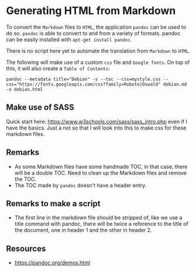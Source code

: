 # Generating HTML from Markdown

To convert the `Markdown` files to `HTML`, the application `pandoc` can be used to do so. `pandoc` is able to convert to and from a variety of formats. pandoc can be easily installed with `apt-get install pandoc`.

There is no script here yet to automate the translation from `Markdown` to `HTML`.

The following will make use of a custom `css` file and `Google fonts`. On top of this, it will also create a `Table of Contents`:

```commandline
pandoc --metadata title="Debian" -s --toc --css=mystyle.css --css="https://fonts.googleapis.com/css?family=Roboto|Oswald" debian.md -o debian.html
```

## Make use of SASS

Quick start here: <https://www.w3schools.com/sass/sass_intro.php> even if I have the basics. Just a not so that I will look into this to make css for these markdown files.

## Remarks

- As some Markdown files have some handmade TOC, in that case, there will be a double TOC. Need to clean up the Markdown files and remove the TOC.
- The TOC made by `pandoc` doesn't have a header entry.

## Remarks to make a script

- The first line in the markdown file should be stripped of, like we use a title command with pandoc, there will be twice a reference to the title of the document, one in header 1 and the other in header 2.

## Resources

- <https://pandoc.org/demos.html>
